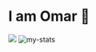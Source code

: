 # I am Omar 👋


<picture>
  <source
    srcset="https://github-readme-stats.vercel.app/api?username=owarsame&show_icons=true&theme=dark"
    media="(prefers-color-scheme: dark)"
  />
  <source
    srcset="https://github-readme-stats.vercel.app/api?username=owarsame&show_icons=true"
    media="(prefers-color-scheme: light), (prefers-color-scheme: no-preference)"
  />
  <img src="https://github-readme-stats.vercel.app/api?username=owarsame&show_icons=true" />
</picture>

<img alt="my-stats" src="https://github-readme-stats.vercel.app/api/top-langs/?username=owarsame)](https://github.com/owarsame/github-readme-stats" /> 

